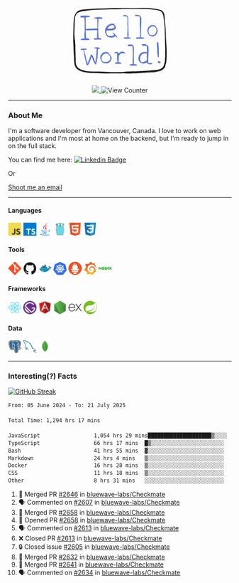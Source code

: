 <div align="center">
    <img src="./img/hello_world.webp" height="200px" width="">
    <div>
        <a href="https://www.linkedin.com/in/ajhollid">
            <img src="https://img.shields.io/badge/LinkedIn-blue"/>
        </a>
        <img src="https://komarev.com/ghpvc/?username=ajhollid&color=yellow" alt="View Counter">
    </div>
</div>

---

### About Me

I'm a software developer from Vancouver, Canada. I love to work on web applications and I'm most at home on the backend, but I'm ready to jump in on the full stack.

You can find me here: [![Linkedin Badge](https://img.shields.io/badge/-ajhollid-blue?style=flat&logo=Linkedin&logoColor=white)](https://www.linkedin.com/in/ajhollid)

Or

[Shoot me an email](mailto:ajhollid@gmail.com)

---

#### Languages

<div>
    <img src="./img/devicons/javascript-original.svg" width=30 height=30 alt="JavaScript">
    <img src="/img/devicons/typescript-original.svg" width=30 height=30 alt="TypeScript">
    <img src="./img/devicons/java-original.svg" width=30 height=30 alt="Java">
    <img src="./img/devicons/go-original.svg" width=30 height=30 alt="Golang">
    <img src="./img/devicons/html5-original.svg" width=30 height=30 alt="HTML 5">
    <img src="./img/devicons/css3-original.svg" width=30 height=30 alt="CSS 3">
</div>

#### Tools

<div>
    <img src="./img/devicons/git-original.svg" width=30 height=30 alt="Git">
    <img src="./img/devicons/github-original.svg" width=30 height=30 alt="Github">
    <img src="./img/devicons/docker-original.svg" width=30 
    height=30 alt="Docker">
    <img src="./img/devicons/kubernetes-original.svg" width=30 height=30 alt="K8">
    <img src="./img/devicons/prometheus-original.svg" width=30 height=30 alt="Prometheus">
    <img src="./img/devicons/grafana-original.svg" width=30 height=30 alt="Grafana">
    <img src="./img/devicons/nginx-original.svg" width=30 height=30 alt="Nginx">
</div>

#### Frameworks

<div>
    <img src="./img/devicons/react-original.svg" width=30 height=30 alt="React">
    <img src="./img/devicons/gatsby-original.svg" width=30 height=30 alt="Gatsby">
    <img src="./img/devicons/angularjs-original.svg" width=30 height=30 alt="AngularJS">
    <img src="./img/devicons/nodejs-original.svg" width=30 height=30 alt="NodeJS">
    <img src="./img/devicons/express-original.svg" width=30 height=30 alt="Express">
    <img src="./img/devicons/spring-original.svg" width=30 height=30 alt="Spring">
</div>

#### Data

<div>
    <img src="./img/devicons/postgresql-original.svg" width=30 height=30 alt="Postgresql">
    <img src="./img/devicons/mysql-original.svg" width=30 height=30 alt="Mysql">
    <img src="./img/devicons/mongodb-original.svg" width=30 height=30 alt="MongoDB">
</div>

---

### Interesting(?) Facts

[![GitHub Streak](http://github-readme-streak-stats.herokuapp.com?user=ajhollid)](https://git.io/streak-stats)

 <!--START_SECTION:waka-->

```txt
From: 05 June 2024 - To: 21 July 2025

Total Time: 1,294 hrs 17 mins

JavaScript                 1,054 hrs 29 mins████████████████████▒░░░░   80.94 %
TypeScript                 66 hrs 17 mins  █▒░░░░░░░░░░░░░░░░░░░░░░░   05.09 %
Bash                       41 hrs 55 mins  ▓░░░░░░░░░░░░░░░░░░░░░░░░   03.22 %
Markdown                   24 hrs 4 mins   ▒░░░░░░░░░░░░░░░░░░░░░░░░   01.85 %
Docker                     16 hrs 28 mins  ▒░░░░░░░░░░░░░░░░░░░░░░░░   01.26 %
CSS                        11 hrs 18 mins  ▒░░░░░░░░░░░░░░░░░░░░░░░░   00.87 %
Other                      8 hrs 31 mins   ░░░░░░░░░░░░░░░░░░░░░░░░░   00.65 %
```

<!--END_SECTION:waka-->


<!--START_SECTION:activity-->
1. 🎉 Merged PR [#2646](https://github.com/bluewave-labs/Checkmate/pull/2646) in [bluewave-labs/Checkmate](https://github.com/bluewave-labs/Checkmate)
2. 🗣 Commented on [#2607](https://github.com/bluewave-labs/Checkmate/issues/2607#issuecomment-3099771672) in [bluewave-labs/Checkmate](https://github.com/bluewave-labs/Checkmate)
3. 🎉 Merged PR [#2658](https://github.com/bluewave-labs/Checkmate/pull/2658) in [bluewave-labs/Checkmate](https://github.com/bluewave-labs/Checkmate)
4. 💪 Opened PR [#2658](https://github.com/bluewave-labs/Checkmate/pull/2658) in [bluewave-labs/Checkmate](https://github.com/bluewave-labs/Checkmate)
5. 🗣 Commented on [#2613](https://github.com/bluewave-labs/Checkmate/pull/2613#issuecomment-3099362504) in [bluewave-labs/Checkmate](https://github.com/bluewave-labs/Checkmate)
6. ❌ Closed PR [#2613](https://github.com/bluewave-labs/Checkmate/pull/2613) in [bluewave-labs/Checkmate](https://github.com/bluewave-labs/Checkmate)
7. 🔒 Closed issue [#2605](https://github.com/bluewave-labs/Checkmate/issues/2605) in [bluewave-labs/Checkmate](https://github.com/bluewave-labs/Checkmate)
8. 🎉 Merged PR [#2632](https://github.com/bluewave-labs/Checkmate/pull/2632) in [bluewave-labs/Checkmate](https://github.com/bluewave-labs/Checkmate)
9. 🎉 Merged PR [#2641](https://github.com/bluewave-labs/Checkmate/pull/2641) in [bluewave-labs/Checkmate](https://github.com/bluewave-labs/Checkmate)
10. 🗣 Commented on [#2634](https://github.com/bluewave-labs/Checkmate/pull/2634#issuecomment-3099057447) in [bluewave-labs/Checkmate](https://github.com/bluewave-labs/Checkmate)
<!--END_SECTION:activity-->
